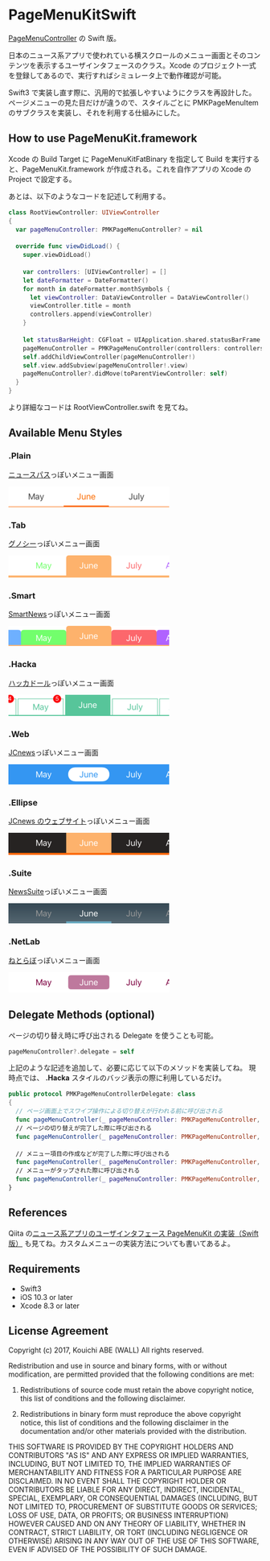 # PageMenuKitSwift

[PageMenuController](https://github.com/magickworx/PageMenuController) の Swift 版。

日本のニュース系アプリで使われている横スクロールのメニュー画面とそのコンテンツを表示するユーザインタフェースのクラス。Xcode のプロジェクト一式を登録してあるので、実行すればシミュレータ上で動作確認が可能。

Swift3 で実装し直す際に、汎用的で拡張しやすいようにクラスを再設計した。ページメニューの見た目だけが違うので、スタイルごとに PMKPageMenuItem のサブクラスを実装し、それを利用する仕組みにした。

## How to use PageMenuKit.framework

Xcode の Build Target に PageMenuKitFatBinary を指定して Build を実行すると、PageMenuKit.framework が作成される。これを自作アプリの Xcode の Project で設定する。

あとは、以下のようなコードを記述して利用する。

```Swift
class RootViewController: UIViewController
{
  var pageMenuController: PMKPageMenuController? = nil

  override func viewDidLoad() {
    super.viewDidLoad()

    var controllers: [UIViewController] = []
    let dateFormatter = DateFormatter()
    for month in dateFormatter.monthSymbols {
      let viewController: DataViewController = DataViewController()
      viewController.title = month
      controllers.append(viewController)
    }

    let statusBarHeight: CGFloat = UIApplication.shared.statusBarFrame.size.height
    pageMenuController = PMKPageMenuController(controllers: controllers, menuStyle: .Smart, topBarHeight: statusBarHeight)
    self.addChildViewController(pageMenuController!)
    self.view.addSubview(pageMenuController!.view)
    pageMenuController?.didMove(toParentViewController: self)
  }
}
```

より詳細なコードは RootViewController.swift を見てね。


## Available Menu Styles

### .Plain
[ニュースパス](https://itunes.apple.com/jp/app/id1106788059?mt=8)っぽいメニュー画面

![.Plain](screenshots/tab_Plain.png "ニュースパス")

### .Tab
[グノシー](https://itunes.apple.com/jp/app/id590384791?mt=8)っぽいメニュー画面

![.Tab](screenshots/tab_Tab.png "グノシー")

### .Smart
[SmartNews](https://itunes.apple.com/jp/app/id579581125?mt=8)っぽいメニュー画面

![.Smart](screenshots/tab_Smart.png "SmartNews")

### .Hacka
[ハッカドール](https://itunes.apple.com/jp/app/id888231424?mt=8)っぽいメニュー画面

![.Hacka](screenshots/tab_Hacka.png "ハッカドール")

### .Web
[JCnews](https://itunes.apple.com/jp/app/id1024341813?mt=8)っぽいメニュー画面

![.Ellipse](screenshots/tab_Ellipse.png "JCnews iOS App")

### .Ellipse
[JCnews のウェブサイト](https://jcnews.tokyo/)っぽいメニュー画面

![.Web](screenshots/tab_Web.png "JCnews ウェブサイト")

### .Suite
[NewsSuite](https://itunes.apple.com/jp/app/id1176431318?mt=8)っぽいメニュー画面

![.Suite](screenshots/tab_Suite.png "ニュース（NewsSuite）")

### .NetLab
[ねとらぼ](https://itunes.apple.com/jp/app/id949325541?mt=8)っぽいメニュー画面

![.NetLab](screenshots/tab_NetLab.png "ねとらぼ")



## Delegate Methods (optional)

ページの切り替え時に呼び出される Delegate を使うことも可能。

```swift
pageMenuController?.delegate = self
```

上記のような記述を追加して、必要に応じて以下のメソッドを実装してね。
現時点では、 **.Hacka** スタイルのバッジ表示の際に利用しているだけ。

```PMKPageMenuControllerDelegte.swift
public protocol PMKPageMenuControllerDelegate: class
{
  // ページ画面上でスワイプ操作による切り替えが行われる前に呼び出される
  func pageMenuController(_ pageMenuController: PMKPageMenuController, willMoveTo viewController: UIViewController, at menuIndex: Int)
  // ページの切り替えが完了した際に呼び出される
  func pageMenuController(_ pageMenuController: PMKPageMenuController, didMoveTo viewController: UIViewController, at menuIndex: Int)

  // メニュー項目の作成などが完了した際に呼び出される
  func pageMenuController(_ pageMenuController: PMKPageMenuController, didPrepare menuItems: [PMKPageMenuItem])
  // メニューがタップされた際に呼び出される
  func pageMenuController(_ pageMenuController: PMKPageMenuController, didSelect menuItem: PMKPageMenuItem, at menuIndex: Int)
}
```

## References

Qiita の[ニュース系アプリのユーザインタフェース PageMenuKit の実装（Swift 版）](http://qiita.com/magickworx/items/5de63eb926a9447b2665) も見てね。カスタムメニューの実装方法についても書いてあるよ。

## Requirements

 - Swift3
 - iOS 10.3 or later
 - Xcode 8.3 or later

## License Agreement

Copyright (c) 2017, Kouichi ABE (WALL) All rights reserved.

Redistribution and use in source and binary forms, with or without
modification, are permitted provided that the following conditions are met:

 1. Redistributions of source code must retain the above copyright notice,
    this list of conditions and the following disclaimer.

 2. Redistributions in binary form must reproduce the above copyright notice,
    this list of conditions and the following disclaimer in the documentation
    and/or other materials provided with the distribution.

THIS SOFTWARE IS PROVIDED BY THE COPYRIGHT HOLDERS AND CONTRIBUTORS "AS IS"
AND ANY EXPRESS OR IMPLIED WARRANTIES, INCLUDING, BUT NOT LIMITED TO, THE
IMPLIED WARRANTIES OF MERCHANTABILITY AND FITNESS FOR A PARTICULAR PURPOSE ARE
DISCLAIMED. IN NO EVENT SHALL THE COPYRIGHT HOLDER OR CONTRIBUTORS BE LIABLE
FOR ANY DIRECT, INDIRECT, INCIDENTAL, SPECIAL, EXEMPLARY, OR CONSEQUENTIAL
DAMAGES (INCLUDING, BUT NOT LIMITED TO, PROCUREMENT OF SUBSTITUTE GOODS OR
SERVICES; LOSS OF USE, DATA, OR PROFITS; OR BUSINESS INTERRUPTION) HOWEVER
CAUSED AND ON ANY THEORY OF LIABILITY, WHETHER IN CONTRACT, STRICT LIABILITY,
OR TORT (INCLUDING NEGLIGENCE OR OTHERWISE) ARISING IN ANY WAY OUT OF THE USE
OF THIS SOFTWARE, EVEN IF ADVISED OF THE POSSIBILITY OF SUCH DAMAGE.

